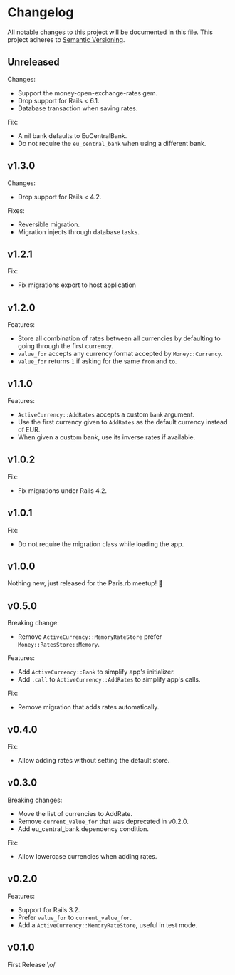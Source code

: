 # Changelog

All notable changes to this project will be documented in this file.
This project adheres to [Semantic Versioning].

## Unreleased

Changes:
- Support the money-open-exchange-rates gem.
- Drop support for Rails < 6.1.
- Database transaction when saving rates.

Fix:
- A nil bank defaults to EuCentralBank.
- Do not require the `eu_central_bank` when using a different bank.

## v1.3.0

Changes:
- Drop support for Rails < 4.2.

Fixes:
- Reversible migration.
- Migration injects through database tasks.

## v1.2.1

Fix:
- Fix migrations export to host application

## v1.2.0

Features:
- Store all combination of rates between all currencies by defaulting to going
  through the first currency.
- `value_for` accepts any currency format accepted by `Money::Currency`.
- `value_for` returns `1` if asking for the same `from` and `to`.

## v1.1.0

Features:
- `ActiveCurrency::AddRates` accepts a custom `bank` argument.
- Use the first currency given to `AddRates` as the default currency instead of
  EUR.
- When given a custom bank, use its inverse rates if available.

## v1.0.2

Fix:
- Fix migrations under Rails 4.2.

## v1.0.1

Fix:
- Do not require the migration class while loading the app.

## v1.0.0

Nothing new, just released for the Paris.rb meetup! 🎉

## v0.5.0

Breaking change:
- Remove `ActiveCurrency::MemoryRateStore` prefer `Money::RatesStore::Memory`.

Features:
- Add `ActiveCurrency::Bank` to simplify app's initializer.
- Add `.call` to `ActiveCurrency::AddRates` to simplify app's calls.

Fix:
- Remove migration that adds rates automatically.

## v0.4.0

Fix:
- Allow adding rates without setting the default store.

## v0.3.0

Breaking changes:
- Move the list of currencies to AddRate.
- Remove `current_value_for` that was deprecated in v0.2.0.
- Add eu_central_bank dependency condition.

Fix:
- Allow lowercase currencies when adding rates.

## v0.2.0

Features:
- Support for Rails 3.2.
- Prefer `value_for` to `current_value_for`.
- Add a `ActiveCurrency::MemoryRateStore`, useful in test mode.

## v0.1.0

First Release \o/

[Semantic Versioning]: https://semver.org/spec/v2.0.0.html
